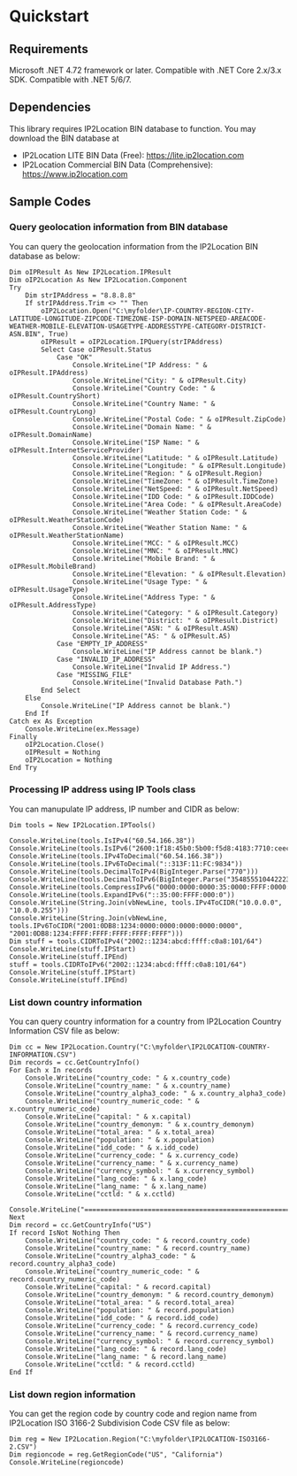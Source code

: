 # Quickstart

## Requirements

Microsoft .NET 4.72 framework or later.
Compatible with .NET Core 2.x/3.x SDK.
Compatible with .NET 5/6/7.

## Dependencies

This library requires IP2Location BIN database to function. You may
download the BIN database at

-   IP2Location LITE BIN Data (Free): <https://lite.ip2location.com>
-   IP2Location Commercial BIN Data (Comprehensive):
    <https://www.ip2location.com>

## Sample Codes

### Query geolocation information from BIN database

You can query the geolocation information from the IP2Location BIN database as below:

```vb.net
Dim oIPResult As New IP2Location.IPResult
Dim oIP2Location As New IP2Location.Component
Try
	Dim strIPAddress = "8.8.8.8"
	If strIPAddress.Trim <> "" Then
		oIP2Location.Open("C:\myfolder\IP-COUNTRY-REGION-CITY-LATITUDE-LONGITUDE-ZIPCODE-TIMEZONE-ISP-DOMAIN-NETSPEED-AREACODE-WEATHER-MOBILE-ELEVATION-USAGETYPE-ADDRESSTYPE-CATEGORY-DISTRICT-ASN.BIN", True)
		oIPResult = oIP2Location.IPQuery(strIPAddress)
		Select Case oIPResult.Status
			Case "OK"
				Console.WriteLine("IP Address: " & oIPResult.IPAddress)
				Console.WriteLine("City: " & oIPResult.City)
				Console.WriteLine("Country Code: " & oIPResult.CountryShort)
				Console.WriteLine("Country Name: " & oIPResult.CountryLong)
				Console.WriteLine("Postal Code: " & oIPResult.ZipCode)
				Console.WriteLine("Domain Name: " & oIPResult.DomainName)
				Console.WriteLine("ISP Name: " & oIPResult.InternetServiceProvider)
				Console.WriteLine("Latitude: " & oIPResult.Latitude)
				Console.WriteLine("Longitude: " & oIPResult.Longitude)
				Console.WriteLine("Region: " & oIPResult.Region)
				Console.WriteLine("TimeZone: " & oIPResult.TimeZone)
				Console.WriteLine("NetSpeed: " & oIPResult.NetSpeed)
				Console.WriteLine("IDD Code: " & oIPResult.IDDCode)
				Console.WriteLine("Area Code: " & oIPResult.AreaCode)
				Console.WriteLine("Weather Station Code: " & oIPResult.WeatherStationCode)
				Console.WriteLine("Weather Station Name: " & oIPResult.WeatherStationName)
				Console.WriteLine("MCC: " & oIPResult.MCC)
				Console.WriteLine("MNC: " & oIPResult.MNC)
				Console.WriteLine("Mobile Brand: " & oIPResult.MobileBrand)
				Console.WriteLine("Elevation: " & oIPResult.Elevation)
				Console.WriteLine("Usage Type: " & oIPResult.UsageType)
				Console.WriteLine("Address Type: " & oIPResult.AddressType)
				Console.WriteLine("Category: " & oIPResult.Category)
				Console.WriteLine("District: " & oIPResult.District)
				Console.WriteLine("ASN: " & oIPResult.ASN)
				Console.WriteLine("AS: " & oIPResult.AS)
			Case "EMPTY_IP_ADDRESS"
				Console.WriteLine("IP Address cannot be blank.")
			Case "INVALID_IP_ADDRESS"
				Console.WriteLine("Invalid IP Address.")
			Case "MISSING_FILE"
				Console.WriteLine("Invalid Database Path.")
		End Select
	Else
		Console.WriteLine("IP Address cannot be blank.")
	End If
Catch ex As Exception
	Console.WriteLine(ex.Message)
Finally
	oIP2Location.Close()
	oIPResult = Nothing
	oIP2Location = Nothing
End Try

```

### Processing IP address using IP Tools class

You can manupulate IP address, IP number and CIDR as below:

```vb.net
Dim tools = New IP2Location.IPTools()

Console.WriteLine(tools.IsIPv4("60.54.166.38"))
Console.WriteLine(tools.IsIPv6("2600:1f18:45b0:5b00:f5d8:4183:7710:ceec"))
Console.WriteLine(tools.IPv4ToDecimal("60.54.166.38"))
Console.WriteLine(tools.IPv6ToDecimal("::313F:11:FC:9834"))
Console.WriteLine(tools.DecimalToIPv4(BigInteger.Parse("770")))
Console.WriteLine(tools.DecimalToIPv6(BigInteger.Parse("3548555104422238260")))
Console.WriteLine(tools.CompressIPv6("0000:0000:0000:35:0000:FFFF:0000:0000"))
Console.WriteLine(tools.ExpandIPv6("::35:00:FFFF:000:0"))
Console.WriteLine(String.Join(vbNewLine, tools.IPv4ToCIDR("10.0.0.0", "10.0.0.255")))
Console.WriteLine(String.Join(vbNewLine, tools.IPv6ToCIDR("2001:0DB8:1234:0000:0000:0000:0000:0000", "2001:0DB8:1234:FFFF:FFFF:FFFF:FFFF:FFFF")))
Dim stuff = tools.CIDRToIPv4("2002::1234:abcd:ffff:c0a8:101/64")
Console.WriteLine(stuff.IPStart)
Console.WriteLine(stuff.IPEnd)
stuff = tools.CIDRToIPv6("2002::1234:abcd:ffff:c0a8:101/64")
Console.WriteLine(stuff.IPStart)
Console.WriteLine(stuff.IPEnd)

```

### List down country information

You can query country information for a country from IP2Location Country Information CSV file as below:

```vb.net
Dim cc = New IP2Location.Country("C:\myfolder\IP2LOCATION-COUNTRY-INFORMATION.CSV")
Dim records = cc.GetCountryInfo()
For Each x In records
	Console.WriteLine("country_code: " & x.country_code)
	Console.WriteLine("country_name: " & x.country_name)
	Console.WriteLine("country_alpha3_code: " & x.country_alpha3_code)
	Console.WriteLine("country_numeric_code: " & x.country_numeric_code)
	Console.WriteLine("capital: " & x.capital)
	Console.WriteLine("country_demonym: " & x.country_demonym)
	Console.WriteLine("total_area: " & x.total_area)
	Console.WriteLine("population: " & x.population)
	Console.WriteLine("idd_code: " & x.idd_code)
	Console.WriteLine("currency_code: " & x.currency_code)
	Console.WriteLine("currency_name: " & x.currency_name)
	Console.WriteLine("currency_symbol: " & x.currency_symbol)
	Console.WriteLine("lang_code: " & x.lang_code)
	Console.WriteLine("lang_name: " & x.lang_name)
	Console.WriteLine("cctld: " & x.cctld)
	Console.WriteLine("=======================================================")
Next
Dim record = cc.GetCountryInfo("US")
If record IsNot Nothing Then
	Console.WriteLine("country_code: " & record.country_code)
	Console.WriteLine("country_name: " & record.country_name)
	Console.WriteLine("country_alpha3_code: " & record.country_alpha3_code)
	Console.WriteLine("country_numeric_code: " & record.country_numeric_code)
	Console.WriteLine("capital: " & record.capital)
	Console.WriteLine("country_demonym: " & record.country_demonym)
	Console.WriteLine("total_area: " & record.total_area)
	Console.WriteLine("population: " & record.population)
	Console.WriteLine("idd_code: " & record.idd_code)
	Console.WriteLine("currency_code: " & record.currency_code)
	Console.WriteLine("currency_name: " & record.currency_name)
	Console.WriteLine("currency_symbol: " & record.currency_symbol)
	Console.WriteLine("lang_code: " & record.lang_code)
	Console.WriteLine("lang_name: " & record.lang_name)
	Console.WriteLine("cctld: " & record.cctld)
End If
```

### List down region information

You can get the region code by country code and region name from IP2Location ISO 3166-2 Subdivision Code CSV file as below:

```vb.net
Dim reg = New IP2Location.Region("C:\myfolder\IP2LOCATION-ISO3166-2.CSV")
Dim regioncode = reg.GetRegionCode("US", "California")
Console.WriteLine(regioncode)
```